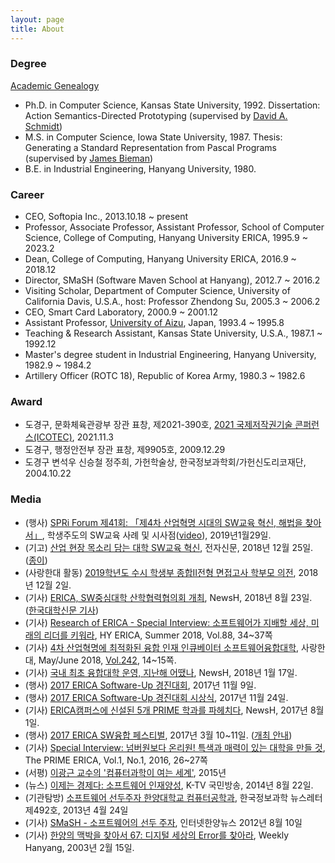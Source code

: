 ```yaml
---
layout: page
title: About
---
```


### Degree
[Academic Genealogy](https://www.genealogy.math.ndsu.nodak.edu/id.php?id=81015)
- Ph.D. in Computer Science, Kansas State University, 1992. Dissertation: Action Semantics-Directed Prototyping (supervised by [David A. Schmidt](http://people.cs.ksu.edu/~schmidt/))
- M.S. in Computer Science, Iowa State University, 1987. Thesis: Generating a Standard Representation from Pascal Programs (supervised by [James Bieman](http://www.cs.colostate.edu/~bieman/))
- B.E. in Industrial Engineering, Hanyang University, 1980.

### Career
- CEO, Softopia Inc., 2013.10.18 ~ present
- Professor, Associate Professor, Assistant Professor, School of Computer Science, College of Computing, Hanyang University ERICA, 1995.9 ~ 2023.2
- Dean, College of Computing, Hanyang University ERICA, 2016.9 ~ 2018.12
- Director, SMaSH (Software Maven School at Hanyang), 2012.7 ~ 2016.2
- Visiting Scholar, Department of Computer Science, University of California Davis, U.S.A., host: Professor Zhendong Su, 2005.3 ~ 2006.2
- CEO, Smart Card Laboratory, 2000.9 ~ 2001.12
- Assistant Professor, [University of Aizu](https://www.u-aizu.ac.jp/en/), Japan, 1993.4 ~ 1995.8
- Teaching & Research Assistant, Kansas State University, U.S.A., 1987.1 ~ 1992.12
- Master's degree student in Industrial Engineering, Hanyang University, 1982.9 ~ 1984.2
- Artillery Officer (ROTC 18), Republic of Korea Army, 1980.3 ~ 1982.6

### Award
- 도경구, 문화체육관광부 장관 표창, 제2021-390호, [2021 국제저작권기술 콘퍼런스(ICOTEC)](http://www.discoverynews.kr/news/articleView.html?idxno=675853), 2021.11.3
- 도경구, 행정안전부 장관 표창, 제9905호, 2009.12.29
- 도경구 변석우 신승철 정주희, 가헌학술상, 한국정보과학회/가헌신도리코재단, 2004.10.22


### Media
- (행사) [SPRi Forum 제41회: 「제4차 산업혁명 시대의 SW교육 혁신, 해법을 찾아서」](https://www.onoffmix.com/event/165528), 학생주도의 SW교육 사례 및 시사점([video](https://youtu.be/1zO9m2wi2g0)), 2019년1월29일.
- (기고) [산업 현장 목소리 담는 대학 SW교육 혁신](http://www.etnews.com/20181224000176), 전자신문, 2018년 12월 25일. ([종이](https://drive.google.com/file/d/1TygTuVWru2ra_jl4H67f6AHLiE6kqD8a/view?usp=sharing))
- (사랑한대 활동) [2019학년도 수시 학생부 종합II전형 면접고사 학부모 의전](https://m.blog.naver.com/PostView.naver?isHttpsRedirect=true&blogId=hanyangiphak&logNo=221411105584), 2018년 12월 2일.
- (기사) [ERICA, SW중심대학 산학협력협의회 개최](http://www.newshyu.com/news/articleView.html?idxno=366543), NewsH, 2018년 8월 23일. ([한국대학신문 기사](http://news.unn.net/news/articleView.html?idxno=193637))
- (기사) [Research of ERICA - Special Interview: 소프트웨어가 지배할 세상, 미래의 리더를 키워라](http://hyerica.com/?p=2758), HY ERICA, Summer 2018, Vol.88, 34~37쪽
- (기사) [4차 산업혁명에 최적화된 융합 인재 인큐베이터 소프트웨어융합대학](http://www.newshyu.com/news/articleView.html?idxno=408943), 사랑한대, May/June 2018, [Vol.242](https://book.hanyang.ac.kr/Viewer/lovehyu201805), 14~15쪽.
- (기사) [국내 최초 융합대학 운영, 지난해 어땠나](http://www.newshyu.com/news/articleView.html?idxno=238143), NewsH, 2018년 1월 17일.
- (행사) [2017 ERICA Software-Up 경진대회](http://www.newshyu.com/news/articleView.html?idxno=209443), 2017년 11월 9일. 
- (행사) [2017 ERICA Software-Up 경진대회 시상식](http://www.newshyu.com/news/articleView.html?idxno=214543), 2017년 11월 24일.
- (기사) [ERICA캠퍼스에 신설된 5개 PRIME 학과를 파헤치다](http://www.newshyu.com/news/articleView.html?idxno=152344), NewsH, 2017년 8월 1일.
- (행사) [2017 ERICA SW융합 페스티벌](http://www.newshyu.com/news/articleView.html?idxno=100743), 2017년 3월 10~11일. ([개최 안내](http://www.newshyu.com/news/articleView.html?idxno=90143))
- (기사) [Special Interview: 넘버원보다 온리원! 특색과 매력이 있는 대학을 만들 것](doc/PRIME-1-1.pdf), The PRIME ERICA, Vol.1, No.1, 2016, 26~27쪽
- (서평) [이광근 교수의 '컴퓨터과학이 여는 세계'](doc/book-cs-leaflet.pdf), 2015년
- (뉴스) [이제는 경제다: 소프트웨어 인재양성](https://www.ktv.go.kr/news/latest/view?content_id=489654), K-TV 국민방송, 2014년 8월 22일.
- (기관탐방) [소프트웨어 선두주자 한양대학교 컴퓨터공학과](http://www.kiise.or.kr/newsletter/data/492_organ.htm), 한국정보과학 뉴스레터 제492호, 2013년 4월 24일
- (기사) [SMaSH - 소프트웨어의 선두 주자](http://www.newshyu.com/news/articleView.html?idxno=8456), 인터넷한양뉴스 2012년 8월 10일
- (기사) [한양의 맥박을 찾아서 67: 디지털 세상의 Error를 찾아라](http://www.newshyu.com/news/articleView.html?idxno=1113), Weekly Hanyang, 2003년 2월 15일.
